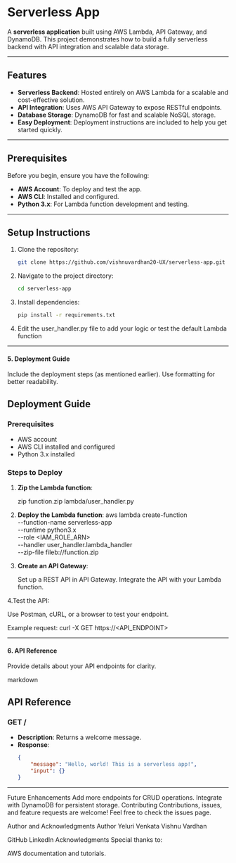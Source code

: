 

# Serverless App

A **serverless application** built using AWS Lambda, API Gateway, and DynamoDB. This project demonstrates how to build a fully serverless backend with API integration and scalable data storage.

---

## Features

- **Serverless Backend**: Hosted entirely on AWS Lambda for a scalable and cost-effective solution.
- **API Integration**: Uses AWS API Gateway to expose RESTful endpoints.
- **Database Storage**: DynamoDB for fast and scalable NoSQL storage.
- **Easy Deployment**: Deployment instructions are included to help you get started quickly.

---

## Prerequisites

Before you begin, ensure you have the following:
- **AWS Account**: To deploy and test the app.
- **AWS CLI**: Installed and configured.
- **Python 3.x**: For Lambda function development and testing.

---

## Setup Instructions

1. Clone the repository:
   ```bash
   git clone https://github.com/vishnuvardhan20-UX/serverless-app.git

2. Navigate to the project directory:
   ```bash
   cd serverless-app

3. Install dependencies:
   ```bash
   pip install -r requirements.txt

4. Edit the user_handler.py file to add your logic or test the default Lambda function
   
---

#### **5. Deployment Guide**
Include the deployment steps (as mentioned earlier). Use formatting for better readability.

## Deployment Guide

### Prerequisites
- AWS account
- AWS CLI installed and configured
- Python 3.x installed

### Steps to Deploy

1. **Zip the Lambda function**:

   zip function.zip lambda/user_handler.py

2. **Deploy the Lambda function**:
   aws lambda create-function \
    --function-name serverless-app \
    --runtime python3.x \
    --role <IAM_ROLE_ARN> \
    --handler user_handler.lambda_handler \
    --zip-file fileb://function.zip

3. **Create an API Gateway**:

   Set up a REST API in API Gateway.
   Integrate the API with your Lambda function.

4.Test the API:

  Use Postman, cURL, or a browser to test your endpoint.

  Example request:
  curl -X GET https://<API_ENDPOINT>

---

#### **6. API Reference**
Provide details about your API endpoints for clarity.

markdown
## API Reference

### GET /
- **Description**: Returns a welcome message.
- **Response**:
  ```json
  {
      "message": "Hello, world! This is a serverless app!",
      "input": {}
  }

---

Future Enhancements
Add more endpoints for CRUD operations.
Integrate with DynamoDB for persistent storage.
Contributing
Contributions, issues, and feature requests are welcome! Feel free to check the issues page.

Author and Acknowledgments
Author
Yeluri Venkata Vishnu Vardhan

GitHub
LinkedIn
Acknowledgments
Special thanks to:

AWS documentation and tutorials.
